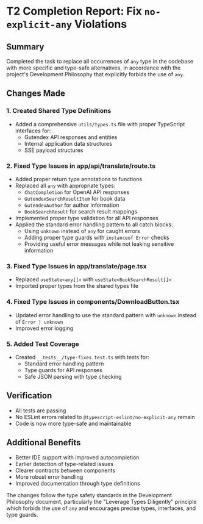 # T2 Completion Report: Fix `no-explicit-any` Violations

## Summary
Completed the task to replace all occurrences of `any` type in the codebase with more specific and type-safe alternatives, in accordance with the project's Development Philosophy that explicitly forbids the use of `any`.

## Changes Made

### 1. Created Shared Type Definitions
- Added a comprehensive `utils/types.ts` file with proper TypeScript interfaces for:
  - Gutendex API responses and entities
  - Internal application data structures
  - SSE payload structures

### 2. Fixed Type Issues in app/api/translate/route.ts
- Added proper return type annotations to functions
- Replaced all `any` with appropriate types:
  - `ChatCompletion` for OpenAI API responses
  - `GutendexSearchResultItem` for book data
  - `GutendexAuthor` for author information
  - `BookSearchResult` for search result mappings
- Implemented proper type validation for all API responses
- Applied the standard error handling pattern to all catch blocks:
  - Using `unknown` instead of `any` for caught errors
  - Adding proper type guards with `instanceof Error` checks
  - Providing useful error messages while not leaking sensitive information

### 3. Fixed Type Issues in app/translate/page.tsx
- Replaced `useState<any[]>` with `useState<BookSearchResult[]>`
- Imported proper types from the shared types file

### 4. Fixed Type Issues in components/DownloadButton.tsx
- Updated error handling to use the standard pattern with `unknown` instead of `Error | unknown`
- Improved error logging

### 5. Added Test Coverage
- Created `__tests__/type-fixes.test.ts` with tests for:
  - Standard error handling pattern
  - Type guards for API responses
  - Safe JSON parsing with type checking

## Verification
- All tests are passing
- No ESLint errors related to `@typescript-eslint/no-explicit-any` remain
- Code is now more type-safe and maintainable

## Additional Benefits
- Better IDE support with improved autocompletion
- Earlier detection of type-related issues
- Clearer contracts between components
- More robust error handling
- Improved documentation through type definitions

The changes follow the type safety standards in the Development Philosophy document, particularly the "Leverage Types Diligently" principle which forbids the use of `any` and encourages precise types, interfaces, and type guards.
